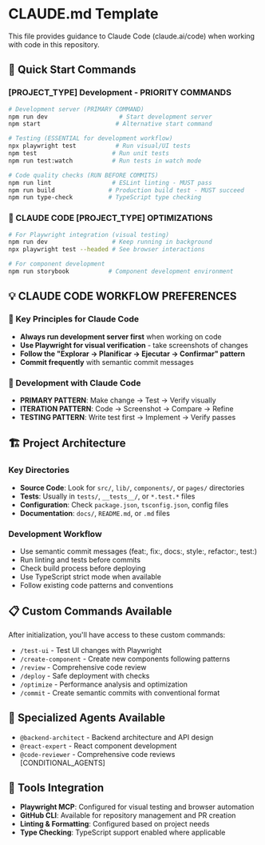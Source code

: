# CLAUDE.md Template

This file provides guidance to Claude Code (claude.ai/code) when working with code in this repository.

## 🚀 Quick Start Commands

### [PROJECT_TYPE] Development - PRIORITY COMMANDS
```bash
# Development server (PRIMARY COMMAND)
npm run dev                    # Start development server
npm start                     # Alternative start command

# Testing (ESSENTIAL for development workflow)  
npx playwright test           # Run visual/UI tests
npm test                     # Run unit tests
npm run test:watch           # Run tests in watch mode

# Code quality checks (RUN BEFORE COMMITS)
npm run lint                 # ESLint linting - MUST pass
npm run build               # Production build test - MUST succeed
npm run type-check          # TypeScript type checking
```

### 🎯 CLAUDE CODE [PROJECT_TYPE] OPTIMIZATIONS
```bash
# For Playwright integration (visual testing)
npm run dev                  # Keep running in background
npx playwright test --headed # See browser interactions

# For component development
npm run storybook           # Component development environment
```

## 💡 CLAUDE CODE WORKFLOW PREFERENCES

### 🎯 Key Principles for Claude Code
- **Always run development server first** when working on code
- **Use Playwright for visual verification** - take screenshots of changes
- **Follow the "Explorar → Planificar → Ejecutar → Confirmar" pattern**
- **Commit frequently** with semantic commit messages

### 📱 Development with Claude Code
- **PRIMARY PATTERN**: Make change → Test → Verify visually
- **ITERATION PATTERN**: Code → Screenshot → Compare → Refine  
- **TESTING PATTERN**: Write test first → Implement → Verify passes

## 🏗️ Project Architecture

### Key Directories
- **Source Code**: Look for `src/`, `lib/`, `components/`, or `pages/` directories
- **Tests**: Usually in `tests/`, `__tests__/`, or `*.test.*` files
- **Configuration**: Check `package.json`, `tsconfig.json`, config files
- **Documentation**: `docs/`, `README.md`, or `.md` files

### Development Workflow
- Use semantic commit messages (feat:, fix:, docs:, style:, refactor:, test:)
- Run linting and tests before commits
- Check build process before deploying
- Use TypeScript strict mode when available
- Follow existing code patterns and conventions

## 📋 Custom Commands Available
After initialization, you'll have access to these custom commands:
- `/test-ui` - Test UI changes with Playwright
- `/create-component` - Create new components following patterns
- `/review` - Comprehensive code review
- `/deploy` - Safe deployment with checks
- `/optimize` - Performance analysis and optimization
- `/commit` - Create semantic commits with conventional format

## 🤖 Specialized Agents Available  
- `@backend-architect` - Backend architecture and API design
- `@react-expert` - React component development
- `@code-reviewer` - Comprehensive code reviews
[CONDITIONAL_AGENTS]

## 🔧 Tools Integration
- **Playwright MCP**: Configured for visual testing and browser automation
- **GitHub CLI**: Available for repository management and PR creation
- **Linting & Formatting**: Configured based on project needs
- **Type Checking**: TypeScript support enabled where applicable